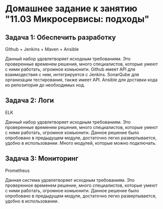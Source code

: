 # Домашнее задание к занятию "11.03 Микросервисы: подходы"

## Задача 1: Обеспечить разработку

Github + Jenkins + Maven + Ansible

Данный набор удовлетворяет исходным требованиям. Это проверенные временем решения, много специалистов, которые умеют с ними работать, огромное комьюнити.
Github имеет API для взаимодествия с ним, интегрируется с Jenkins.  SonarQube для организации тестирования, также имеет API.
Ansible для доставки кода из репозитория до необходимых нод.


## Задача 2: Логи

ELK

Данный набор удовлетворяет исходным требованиям. Это проверенные временем решения, много специалистов, которые умеют с ними работать, огромное комьюнити.
Данное решение было опробовано в предыдущем модуле, достаточно легко развертывается, удобно в использовании. Много модулей, которые можно подключать.

## Задача 3: Мониторинг

Prometheus

Данная система удовлетворяет исходным требованиям. Это проверенное временем решение, много специалистов, которые умеют с ними работать, огромное комьюнити.
Данное решение было опробовано в предыдущем модуле, достаточно легко развертывается, удобно в использовании.
